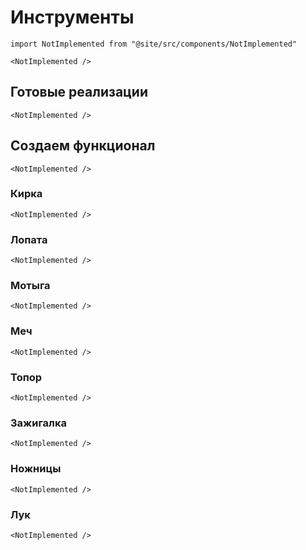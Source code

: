 # Инструменты

```mdx-code-block
import NotImplemented from "@site/src/components/NotImplemented"

<NotImplemented />
```

## Готовые реализации

```mdx-code-block
<NotImplemented />
```

## Создаем функционал

```mdx-code-block
<NotImplemented />
```

### Кирка

```mdx-code-block
<NotImplemented />
```

### Лопата

```mdx-code-block
<NotImplemented />
```

### Мотыга

```mdx-code-block
<NotImplemented />
```

### Меч

```mdx-code-block
<NotImplemented />
```

### Топор

```mdx-code-block
<NotImplemented />
```

### Зажигалка

```mdx-code-block
<NotImplemented />
```

### Ножницы

```mdx-code-block
<NotImplemented />
```

### Лук

```mdx-code-block
<NotImplemented />
```
